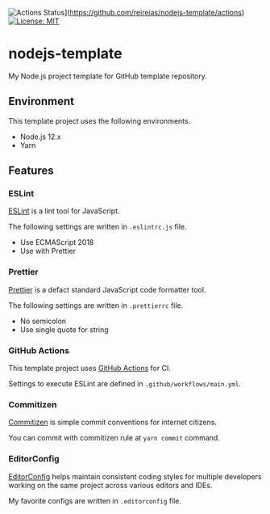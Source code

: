 ![Actions Status](https://github.com/reireias/nodejs-template/workflows/main/badge.svg)](https://github.com/reireias/nodejs-template/actions) [![License: MIT](https://img.shields.io/badge/License-MIT-yellow.svg)](https://opensource.org/licenses/MIT)

# nodejs-template
My Node.js project template for GitHub template repository.

## Environment

This template project uses the following environments.

- Node.js 12.x
- Yarn

## Features

### ESLint
[ESLint](https://eslint.org/) is a lint tool for JavaScript.

The following settings are written in `.eslintrc.js` file.

- Use ECMAScript 2018
- Use with Prettier

### Prettier
[Prettier](https://prettier.io/) is a defact standard JavaScript code formatter tool.

The following settings are written in `.prettierrc` file.

- No semicolon
- Use single quote for string

### GitHub Actions
This template project uses [GitHub Actions](https://help.github.com/en/actions) for CI.

Settings to execute ESLint are defined in `.github/workflows/main.yml`.

### Commitizen
[Commitizen](http://commitizen.github.io/cz-cli/) is simple commit conventions for internet citizens.

You can commit with commitizen rule at `yarn commit` command.

### EditorConfig
[EditorConfig](https://editorconfig.org/) helps maintain consistent coding styles for multiple developers working on the same project across various editors and IDEs.

My favorite configs are written in `.editorconfig` file.
